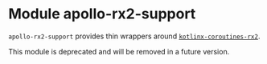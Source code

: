 # Module apollo-rx2-support

`apollo-rx2-support` provides thin wrappers around [`kotlinx-coroutines-rx2`](https://github.com/Kotlin/kotlinx.coroutines/tree/master/reactive/kotlinx-coroutines-rx2).

This module is deprecated and will be removed in a future version.

